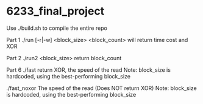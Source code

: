 # 6233_final_project

Use ./build.sh to compile the entire repo

Part 1
./run <filename> [-r|-w] <block_size> <block_count>
will return time cost and XOR
  
Part 2
./run2 <filename> <block_size>
return block_count

Part 6
./fast <filename>
return XOR, the speed of the read
Note: block_size is hardcoded, using the best-performing block_size

./fast_noxor <filename>
The speed of the read (Does NOT return XOR)
Note: block_size is hardcoded, using the best-performing block_size
